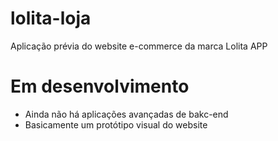 # lolita-loja
Aplicação prévia do website e-commerce da marca Lolita APP

# Em desenvolvimento
* Ainda não há aplicações avançadas de bakc-end
* Basicamente um protótipo visual do website
